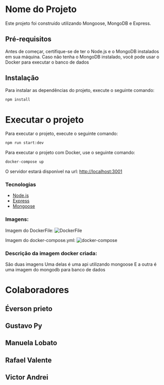 # Nome do Projeto
Este projeto foi construído utilizando Mongoose, MongoDB e Express.

## Pré-requisitos
Antes de começar, certifique-se de ter o Node.js e o MongoDB instalados em sua máquina. Caso não tenha o MongoDB instalado, você pode usar o Docker para executar o banco de dados

## Instalação
Para instalar as dependências do projeto, execute o seguinte comando:
```sh
npm install
```
# Executar o projeto

Para executar o projeto, execute o seguinte comando:
```sh
npm run start:dev
```
Para executar o projeto com Docker, use o seguinte comando:
```sh
docker-compose up
```
O servidor estará disponível na url: [http://localhost:3001](http://localhost:3001) 


### Tecnologias
* [Node.js](https://nodejs.org/en/)
* [Express](https://expressjs.com/pt-br/)
* [Mongoose](https://mongoosejs.com/)

### Imagens:

Imagem do DockerFile:
![DockerFile](https://github.com/user-attachments/assets/a9ae954e-9d05-45b7-94f8-c1ef9cd6494c)

Imagem do docker-compose.yml:
![docker-compose](https://github.com/user-attachments/assets/c3d7a73f-73b2-4e4a-bda4-a590037e170d)

### Descrição da imagem docker criada:
São duas imagens
Uma delas é uma api utilizando mongoose
E a outra é uma imagem do mongodb para banco de dados

# Colaboradores
## Éverson prieto
## Gustavo Py
## Manuela Lobato
## Rafael Valente
## Victor Andrei
